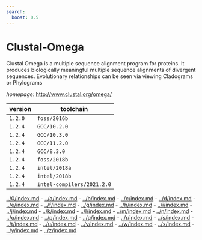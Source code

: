 ```yaml
---
search:
  boost: 0.5
---
```

# Clustal-Omega

Clustal Omega is a multiple sequence alignment  program for proteins. It produces biologically meaningful multiple  sequence alignments of divergent sequences. Evolutionary relationships  can be seen via viewing Cladograms or Phylograms

*homepage*: <http://www.clustal.org/omega/>

version | toolchain
--------|----------
``1.2.0`` | ``foss/2016b``
``1.2.4`` | ``GCC/10.2.0``
``1.2.4`` | ``GCC/10.3.0``
``1.2.4`` | ``GCC/11.2.0``
``1.2.4`` | ``GCC/8.3.0``
``1.2.4`` | ``foss/2018b``
``1.2.4`` | ``intel/2018a``
``1.2.4`` | ``intel/2018b``
``1.2.4`` | ``intel-compilers/2021.2.0``

[../0/index.md](0) - [../a/index.md](a) - [../b/index.md](b) - [../c/index.md](c) - [../d/index.md](d) - [../e/index.md](e) - [../f/index.md](f) - [../g/index.md](g) - [../h/index.md](h) - [../i/index.md](i) - [../j/index.md](j) - [../k/index.md](k) - [../l/index.md](l) - [../m/index.md](m) - [../n/index.md](n) - [../o/index.md](o) - [../p/index.md](p) - [../q/index.md](q) - [../r/index.md](r) - [../s/index.md](s) - [../t/index.md](t) - [../u/index.md](u) - [../v/index.md](v) - [../w/index.md](w) - [../x/index.md](x) - [../y/index.md](y) - [../z/index.md](z)

